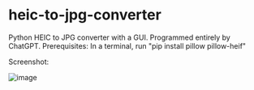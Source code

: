 # heic-to-jpg-converter
Python HEIC to JPG converter with a GUI. Programmed entirely by ChatGPT.
Prerequisites:
In a terminal, run "pip install pillow pillow-heif"

Screenshot:

![image](https://github.com/user-attachments/assets/d99f96ed-92ac-4ea6-a740-21152897c391)
